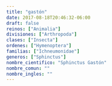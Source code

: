 ```yaml
---
title: "gastón"
date: 2017-08-18T20:46:32-06:00
draft: false
reinos: ["Animalia"]
divisiones: ["Arthropoda"]
clases: ["Insecta"]
ordenes: ["Hymenoptera"]
familias: ["Ichneumonidae"]
generos: ["Sphinctus"]
nombre_cientifico: "Sphinctus Gastón"
nombre_comun: ""
nombre_ingles: ""
---
```

